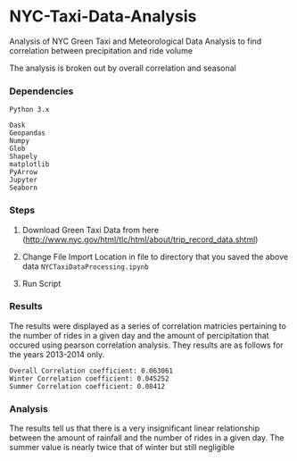 # NYC-Taxi-Data-Analysis
Analysis of NYC Green Taxi and Meteorological Data Analysis to find correlation between precipitation and ride volume

The analysis is broken out by overall correlation and seasonal

### Dependencies
```
Python 3.x

Dask
Geopandas
Numpy
Glob
Shapely
matplotlib
PyArrow
Jupyter
Seaborn
```
### Steps
1. Download Green Taxi Data from here (http://www.nyc.gov/html/tlc/html/about/trip_record_data.shtml)

2. Change File Import Location in file to directory that you saved the above data `NYCTaxiDataProcessing.ipynb`

3. Run Script

### Results
The results were displayed as a series of correlation matricies pertaining to the number of rides in a given day and the amount of percipitation that occured using pearson correlation analysis. They results are as follows for the years 2013-2014 only.

```
Overall Correlation coefficient: 0.063061
Winter Correlation coefficient: 0.045252
Summer Correlation coefficient: 0.08412
```

### Analysis
The results tell us that there is a very insignificant linear relationship between the amount of rainfall and the number of rides in a given day. The summer value is nearly twice that of winter but still negligible
